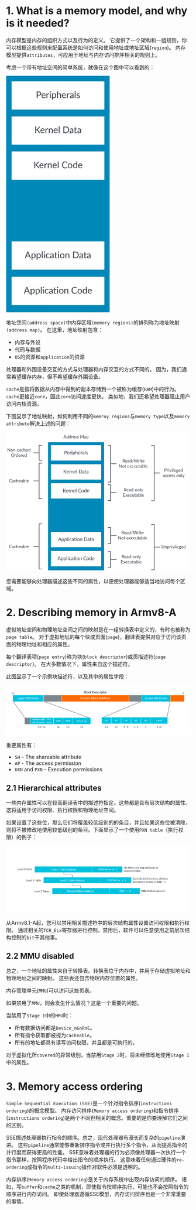 # 1. What is a memory model, and why is it needed?

内存模型是内存的组织方式以及行为的定义。
它提供了一个架构和一组规则，你可以根据这些规则来配置系统是如何访问和使用地址或地址区域(`region`)。
内存模型提供`attributes`，可应用于地址与内存访问排序相关的规则上。

考虑一个带有地址空间的简单系统，就像在这个图中可以看到的：

![image](./Images/0x1.png)

地址空间`(address space)`中内存区域`(memory regions)`的排列称为地址映射`(address map)`。
在这里，地址映射包含：
- 内存与外设
- 代码与数据
- `OS`的资源和`application`的资源

处理器和外围设备交互的方式与处理器和内存交互的方式不同的。
因为，我们通常希望缓存内存，但不希望缓存外围设备。

`cache`是指将数据从内存中得到的副本存储到一个被称为缓存(`RAM`)中的行为。
`cache`更接近`core`，因此`core`访问速度更快。
类似地，我们还希望处理器阻止用户访问内核资源。

下图显示了地址映射，如何利用不同的`memroy regions`与`memory type`以及`memory attribute`解决上述的问题：

![image](./Images/0x2.png)

您需要能够向处理器描述这些不同的属性，以便使处理器能够适当地访问每个区域。

# 2. Describing memory in Armv8-A

虚拟地址空间和物理地址空间之间的映射是在一组转换表中定义的，有时也被称为`page table`。
对于虚拟地址的每个块或页面(`page`)，翻译表提供对应于访问该页面的物理地址和相应的属性。

每个翻译表项(`page entry`)称为块(`block descriptor`)或页描述符(`page descriptor`)。
在大多数情况下，属性来自这个描述符。

此图显示了一个示例块描述符，以及其中的属性字段：

![image](./Images/0x3.png)

重要属性有：
- `SH` - The shareable attribute
- `AP` - The access permission
- `UXN` and `PXN` – Execution permissions

## 2.1 Hierarchical attributes

一些内存属性可以在较高翻译表中的描述符指定。这些都是具有层次结构的属性。
这将适用于访问权限、执行权限和物理地址空间。

如果设置了这些位，那么它们将覆盖较低级别的的条目，并且如果这些位被清除，则将不被修改地使用较低级别的条目。下面显示了一个使用`PXN table`（执行权限）的例子：

![image](./Images/0x4.png)

从Armv8.1-A起，您可以禁用相关描述符中的层次结构属性设置访问权限和执行权限。
通过相关的`TCR_ELx`寄存器进行控制。禁用后，软件可以任意使用之前层次结构控制的`bit`干其他事。

## 2.2 MMU disabled

总之，一个地址的属性来自于转换表。转换表位于内存中，并用于存储虚拟地址和物理地址之间的映射。
这些表还包含物理内存位置的属性。

内存管理单元(`MMU`)可以访问这些页表。

如果禁用了`MMU`，则会发生什么情况？这是一个重要的问题。

当禁用了`Stage 1`中的`MMU`时：
- 所有数据访问都是`Device_nGnRnE`。
- 所有指令获取都被视为`cacheable`。
- 所有的地址都具有读写访问权限，并且都是可执行的。

对于虚拟化所`covered`的异常级别，当禁用`Stage 2`时，将未经修改地使用`Stage 1`中的属性。

# 3. Memory access ordering

`Simple Sequential Execution (SSE)`是一个针对指令排序(`instructions ordering`)的概念模型。
内存访问排序(`Memory access ordering`)和指令排序(`instructions ordering`)是两个不同但相关的概念。重要的是你要理解它们之间的区别。

SSE描述处理器执行指令的顺序。总之，现代处理器有漫长而复杂的`pipeline`演进。
这些`pipeline`通常能够重新排序指令或并行执行多个指令，从而提高指令的并行度而获得更高的性能。
SSE意味着处理器的行为必须像处理器一次执行一个指令那样，按照程序代码中给出指令的顺序执行。
这意味着任何通过硬件的`re-ordering`或指令的`multi-issuing`操作对软件必须是透明的。

内存排序(`Memory access ordering`)是关于内存系统中出现内存访问的顺序。
诸如，写`buffer`和`cache`之类的机制，即使指令按顺序执行，可能也不会按照指令的顺序进行内存访问。
即使处理器遵循SSE模型，内存访问排序也是一个非常重要的事情。